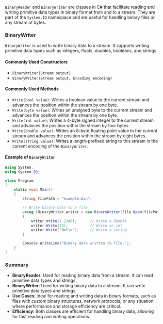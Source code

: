 `BinaryReader` and `BinaryWriter` are classes in C# that facilitate reading and writing primitive data types in binary format from and to a stream. They are part of the `System.IO` namespace and are useful for handling binary files or any stream of bytes.

### BinaryWriter

`BinaryWriter` is used to write binary data to a stream. It supports writing primitive data types such as integers, floats, doubles, booleans, and strings.

#### Commonly Used Constructors

- `BinaryWriter(Stream output)`
- `BinaryWriter(Stream output, Encoding encoding)`

#### Commonly Used Methods

- `Write(bool value)`: Writes a boolean value to the current stream and advances the position within the stream by one byte.
- `Write(byte value)`: Writes an unsigned byte to the current stream and advances the position within the stream by one byte.
- `Write(int value)`: Writes a 4-byte signed integer to the current stream and advances the position within the stream by four bytes.
- `Write(double value)`: Writes an 8-byte floating point value to the current stream and advances the position within the stream by eight bytes.
- `Write(string value)`: Writes a length-prefixed string to this stream in the current encoding of the `BinaryWriter`.

#### Example of `BinaryWriter`

```csharp
using System;
using System.IO;

class Program
{
    static void Main()
    {
        string filePath = "example.bin";

        // Write binary data to a file
        using (BinaryWriter writer = new BinaryWriter(File.Open(filePath, FileMode.Create)))
        {
            writer.Write(1.2345);      // Write a double
            writer.Write(42);          // Write an int
            writer.Write("Hello");     // Write a string
        }

        Console.WriteLine("Binary data written to file.");
    }
}
```

### Summary

- **BinaryReader**: Used for reading binary data from a stream. It can read primitive data types and strings.
- **BinaryWriter**: Used for writing binary data to a stream. It can write primitive data types and strings.
- **Use Cases**: Ideal for reading and writing data in binary formats, such as files with custom binary structures, network protocols, or any situation where performance and storage efficiency are critical.
- **Efficiency**: Both classes are efficient for handling binary data, allowing for fast reading and writing operations.